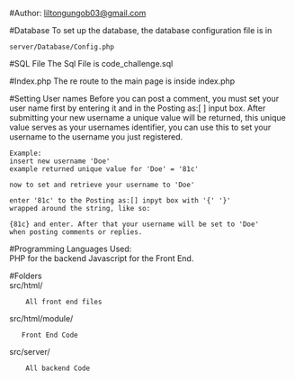 #Author:
    liltongungob03@gmail.com
    
#Database
To set up the database, the database configuration file is in
    
    server/Database/Config.php
    
#SQL File
    The Sql File is code_challenge.sql

#Index.php
The re route to the main page is inside index.php



#Setting User names
    Before you can post a comment, you must set your user name first
    by entering it and in the Posting as:[  ] input box. After submitting
    your new username a unique value will be returned, this unique value 
    serves as your usernames identifier, you can use this to set your username
    to the username you just registered. 
    
    Example:
    insert new username 'Doe'
    example returned unique value for 'Doe' = '81c'
    
    now to set and retrieve your username to 'Doe' 
    
    enter '81c' to the Posting as:[] inpyt box with '{' '}'
    wrapped around the string, like so:
    
    {81c} and enter. After that your username will be set to 'Doe' 
    when posting comments or replies.
    
#Programming Languages Used:        
    PHP for the backend
    Javascript for the Front End.
    
#Folders    
src/html/
        
        All front end files
        
src/html/module/
        
       Front End Code
       
               
        
        
src/server/
    
        All backend Code
        
                


   